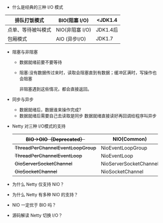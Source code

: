 - 什么是经典的三种 I/O 模式

| 排队打饭模式       | BIO(阻塞 I/O)   | <JDK1.4  |
| ------------------ | --------------- | -------- |
| 点单、等待被叫模式 | NIO(非阻塞 I/O) | JDK1.4后 |
| 包厢模式           | AIO (异步I/O)   | JDK1.7   |

- 阻塞与非阻塞

  - 数据就绪前要不要等待

  - 阻塞:没有数据传过来时，读取会阻塞直到有数据；缓冲区满时，写操作也会阻塞

    非阻塞遇到这些情况，都会直接返回。

- 同步与异步

  - 数据就绪后，数据谁来操作完成?
  - 数据就绪后需要自己去读取是同步 数据就绪直接读好再回调给程序叫异步

- Netty 对三种 I/O模式的支持

  | ~~BIO->OIO（Deprecated）~~         | NIO(Common)            | ~~AIO(Removed)~~           |
  | ---------------------------------- | ---------------------- | -------------------------- |
  | ~~ThreadPerChannelEventLoopGroup~~ | NioEventLoopGroup      | ~~AioEventLoopGroup~~      |
  | ~~ThreadPerChannelEventLoop~~      | NioEventLoop           | ~~AioEventLoop~~           |
  | ~~OioServerSocketChannel~~         | NioServerSocketChannel | ~~AioServerSocketChannel~~ |
  | ~~OioSocketChannel~~               | NioSocketChannel       | ~~AioSocketChannel~~       |

  

- 为什么 Netty 仅支持 NIO？

- 为什么 Netty 有多种 NIO 的支持？

- NIO 一定优于 BIO 吗？

- 源码解读 Netty 切换 I/O？

